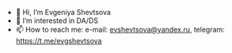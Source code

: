 - 👋 Hi, I’m Evgeniya Shevtsova
- 👀 I’m interested in DA/DS
- 📫 How to reach me: e-mail: evshevtsova@yandex.ru, telegram: https://t.me/evgshevtsova
